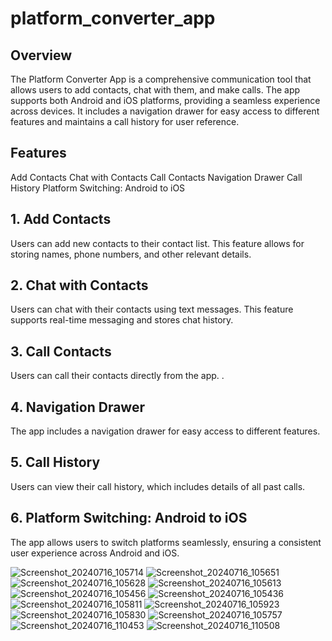 # platform_converter_app

## Overview
The Platform Converter App is a comprehensive communication tool that allows users to add contacts, chat with them, and make calls. The app supports both Android and iOS platforms, providing a seamless experience across devices. It includes a navigation drawer for easy access to different features and maintains a call history for user reference.

## Features
Add Contacts
Chat with Contacts
Call Contacts
Navigation Drawer
Call History
Platform Switching: Android to iOS

## 1. Add Contacts
Users can add new contacts to their contact list. This feature allows for storing names, phone numbers, and other relevant details.

## 2. Chat with Contacts
Users can chat with their contacts using text messages. This feature supports real-time messaging and stores chat history.

## 3. Call Contacts
Users can call their contacts directly from the app. .

## 4. Navigation Drawer
The app includes a navigation drawer for easy access to different features.

## 5. Call History
Users can view their call history, which includes details of all past calls.

## 6. Platform Switching: Android to iOS
The app allows users to switch platforms seamlessly, ensuring a consistent user experience across Android and iOS.

![Screenshot_20240716_105714](https://github.com/user-attachments/assets/92d8f89d-1184-400b-9d9e-f83f21a52629)
![Screenshot_20240716_105651](https://github.com/user-attachments/assets/c444d197-5423-480d-8c64-da09452c0c33)
![Screenshot_20240716_105628](https://github.com/user-attachments/assets/c254f7b6-c1f7-41cc-a54a-aecc59c7aa6d)
![Screenshot_20240716_105613](https://github.com/user-attachments/assets/f06e7951-6c38-4e1c-b242-345c6e451182)
![Screenshot_20240716_105456](https://github.com/user-attachments/assets/08ecf9e0-2bc4-47fe-8173-179de2bf1671)
![Screenshot_20240716_105436](https://github.com/user-attachments/assets/f9bf5c33-df04-4a4d-8c88-66ea3c825683)
![Screenshot_20240716_105811](https://github.com/user-attachments/assets/025aa951-73d5-44f1-a9ab-a2c4bf036edc)
![Screenshot_20240716_105923](https://github.com/user-attachments/assets/7c0d0d25-e111-42ff-8042-7a02dabf5f65)
![Screenshot_20240716_105830](https://github.com/user-attachments/assets/79f8a4b3-ffda-4a00-a07a-2c81cb46bbe9)
![Screenshot_20240716_105757](https://github.com/user-attachments/assets/2549316d-e89a-4f9a-90c1-31c7dc00bfda)
![Screenshot_20240716_110453](https://github.com/user-attachments/assets/97085000-a56a-4a0e-b691-1209113e8292)
![Screenshot_20240716_110508](https://github.com/user-attachments/assets/37d527b8-e6fe-465c-8cc0-160abd9aacec)

